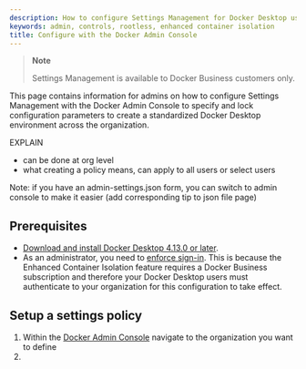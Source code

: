 ```yaml
---
description: How to configure Settings Management for Docker Desktop using the Docker Admin Console
keywords: admin, controls, rootless, enhanced container isolation
title: Configure with the Docker Admin Console
---
```


>**Note**
>
>Settings Management is available to Docker Business customers only.

This page contains information for admins on how to configure Settings Management with the Docker Admin Console to specify and lock configuration parameters to create a standardized Docker Desktop environment across the organization.

EXPLAIN
 - can be done at org level
 - what creating a policy means, can apply to all users or select users


Note: if you have an admin-settings.json form, you can switch to admin console to make it easier (add corresponding tip to json file page)

## Prerequisites

- [Download and install Docker Desktop 4.13.0 or later](/desktop/release-notes.md).
- As an administrator, you need to [enforce
  sign-in](/security/for-admins/enforce-sign-in/_index.md). This is
because the Enhanced Container Isolation feature requires a Docker Business
subscription and therefore your Docker Desktop users must authenticate to your
organization for this configuration to take effect. 

## Setup a settings policy

1. Within the [Docker Admin Console](https://admin.docker.com/) navigate to the organization you want to define
2. 